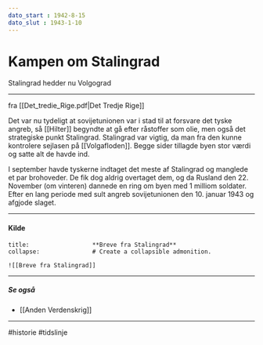 ```yaml
---
dato_start : 1942-8-15
dato_slut : 1943-1-10
---
```


# Kampen om Stalingrad
Stalingrad hedder nu Volgograd

---
fra [[Det_tredie_Rige.pdf|Det Tredje Rige]]

Det var nu tydeligt at sovijetunionen var i stad til at forsvare det tyske angreb, så [[Hilter]] begyndte at gå efter råstoffer som olie, men også det strategiske punkt Stalingrad. Stalingrad var vigtig, da man fra den kunne kontrolere sejlasen på [[Volgafloden]]. Begge sider tillagde byen stor værdi og satte alt de havde ind. 

I september havde tyskerne indtaget det meste af Stalingrad og manglede et par brohoveder. De fik dog aldrig overtaget dem, og da Rusland den 22. November (om vinteren) dannede en ring om byen med 1 milliom soldater. Efter en lang periode med sult angreb sovijetunionen den 10. januar 1943 og afgjode slaget.

---

#### Kilde
```ad-example # Admonition type. See below for a list of available types.
title:                  **Breve fra Stalingrad**
collapse:               # Create a collapsible admonition.

![[Breve fra Stalingrad]]

```

---

##### Se også
- [[Anden Verdenskrig]]

---
#historie 
#tidslinje 
